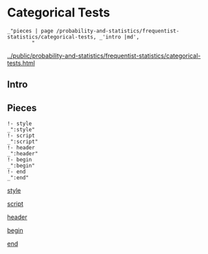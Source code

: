 # Categorical Tests

    _"pieces | page /probability-and-statistics/frequentist-statistics/categorical-tests, _'intro |md',
            "

[../public/probability-and-statistics/frequentist-statistics/categorical-tests.html](# "save:")


## Intro

## Pieces

    !- style
    _":style"
    !- script
    _":script"
    !- header
    _":header"
    !- begin
    _":begin"
    !- end
    _":end"

[style]() 

[script]()

[header]()

[begin]()

[end]()

